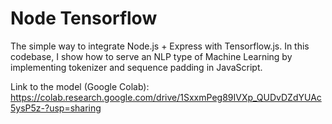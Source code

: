 # Node Tensorflow

The simple way to integrate Node.js + Express with Tensorflow.js. In this codebase, I show how to serve an NLP type of
Machine Learning by implementing tokenizer and sequence padding in JavaScript.

Link to the model (Google Colab): https://colab.research.google.com/drive/1SxxmPeg89IVXp_QUDvDZdYUAc5ysP5z-?usp=sharing
